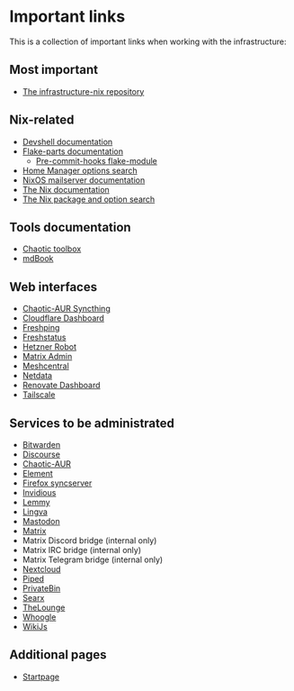 # Important links

This is a collection of important links when working with the infrastructure:

## Most important

- [The infrastructure-nix repository](https://github.com/garuda-linux/infrastructure-nix)

## Nix-related

- [Devshell documentation](https://numtide.github.io/devshell/)
- [Flake-parts documentation](https://flake.parts)
  - [Pre-commit-hooks flake-module](https://flake.parts/options/pre-commit-hooks-nix)
- [Home Manager options search](https://mipmip.github.io/home-manager-option-search/)
- [NixOS mailserver documentation](https://nixos-mailserver.readthedocs.io/en/latest/setup-guide.html)
- [The Nix documentation](https://nixos.org/manual/nixos/stable/)
- [The Nix package and option search](https://search.nixos.org)

## Tools documentation

- [Chaotic toolbox](https://github.com/chaotic-aur/toolbox)
- [mdBook](https://github.com/rust-lang/mdBook)

## Web interfaces

- [Chaotic-AUR Syncthing](https://syncthing-build.garudalinux.net/)
- [Cloudflare Dashboard](https://dash.cloudflare.com)
- [Freshping](https://garudalinux.freshping.io/)
- [Freshstatus](https://garudalinux.freshstatus.io/admin/incidents/public)
- [Hetzner Robot](https://accounts.hetzner.com/)
- [Matrix Admin](https://matrixadmin.garudalinux.net)
- [Meshcentral](https://mesh.garudalinux.net)
- [Netdata](https://app.netdata.cloud)
- [Renovate Dashboard](https://developer.mend.io/github/garuda-linux)
- [Tailscale](https://login.tailscale.com/)

## Services to be administrated

- [Bitwarden](https://vault.garudalinux.org)
- [Discourse](https://forum.garudalinux.org)
- [Chaotic-AUR](https://aur.chaotic.cx)
- [Element](https://element.garudalinux.org)
- [Firefox syncserver](https://ffsync.garudalinux.org)
- [Invidious](https://invidious.garudalinux.org)
- [Lemmy](https://lemmy.garudalinux.org)
- [Lingva](https://lingva.garudalinux.org)
- [Mastodon](https://social.garudalinux.org)
- [Matrix](https://matrix.garudalinux.org)
- Matrix Discord bridge (internal only)
- Matrix IRC bridge (internal only)
- Matrix Telegram bridge (internal only)
- [Nextcloud](https://cloud.garudalinux.org)
- [Piped](https://piped.garudalinux.org)
- [PrivateBin](https://bin.garudalinux.org)
- [Searx](https://searx.garudalinux.org)
- [TheLounge](https://irc.garudalinux.org)
- [Whoogle](https://search.garudalinux.org)
- [WikiJs](https://wiki.garudalinux.org)

## Additional pages

- [Startpage](https://start.garudalinux.org)
